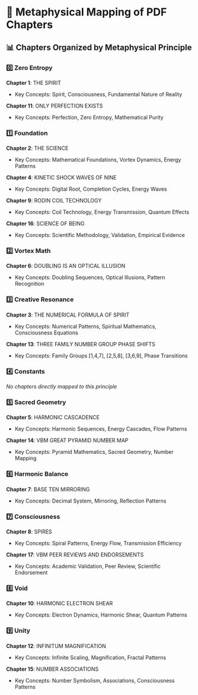 # 🌌 Metaphysical Mapping of PDF Chapters

## 📊 Chapters Organized by Metaphysical Principle


### 0️⃣ Zero Entropy

**Chapter 1**: THE SPIRIT
- Key Concepts: Spirit, Consciousness, Fundamental Nature of Reality

**Chapter 11**: ONLY PERFECTION EXISTS
- Key Concepts: Perfection, Zero Entropy, Mathematical Purity


### 1️⃣ Foundation

**Chapter 2**: THE SCIENCE
- Key Concepts: Mathematical Foundations, Vortex Dynamics, Energy Patterns

**Chapter 4**: KINETIC SHOCK WAVES OF NINE
- Key Concepts: Digital Root, Completion Cycles, Energy Waves

**Chapter 9**: RODIN COIL TECHNOLOGY
- Key Concepts: Coil Technology, Energy Transmission, Quantum Effects

**Chapter 16**: SCIENCE OF BEING
- Key Concepts: Scientific Methodology, Validation, Empirical Evidence


### 2️⃣ Vortex Math

**Chapter 6**: DOUBLING IS AN OPTICAL ILLUSION
- Key Concepts: Doubling Sequences, Optical Illusions, Pattern Recognition


### 3️⃣ Creative Resonance

**Chapter 3**: THE NUMERICAL FORMULA OF SPIRIT
- Key Concepts: Numerical Patterns, Spiritual Mathematics, Consciousness Equations

**Chapter 13**: THREE FAMILY NUMBER GROUP PHASE SHIFTS
- Key Concepts: Family Groups [1,4,7], [2,5,8], [3,6,9], Phase Transitions


### 4️⃣ Constants

*No chapters directly mapped to this principle*

### 5️⃣ Sacred Geometry

**Chapter 5**: HARMONIC CASCADENCE
- Key Concepts: Harmonic Sequences, Energy Cascades, Flow Patterns

**Chapter 14**: VBM GREAT PYRAMID NUMBER MAP
- Key Concepts: Pyramid Mathematics, Sacred Geometry, Number Mapping


### 6️⃣ Harmonic Balance

**Chapter 7**: BASE TEN MIRRORING
- Key Concepts: Decimal System, Mirroring, Reflection Patterns


### 7️⃣ Consciousness

**Chapter 8**: SPIRES
- Key Concepts: Spiral Patterns, Energy Flow, Transmission Efficiency

**Chapter 17**: VBM PEER REVIEWS AND ENDORSEMENTS
- Key Concepts: Academic Validation, Peer Review, Scientific Endorsement


### 8️⃣ Void

**Chapter 10**: HARMONIC ELECTRON SHEAR
- Key Concepts: Electron Dynamics, Harmonic Shear, Quantum Patterns


### 9️⃣ Unity

**Chapter 12**: INFINITUM MAGNIFICATION
- Key Concepts: Infinite Scaling, Magnification, Fractal Patterns

**Chapter 15**: NUMBER ASSOCIATIONS
- Key Concepts: Number Symbolism, Associations, Consciousness Patterns

